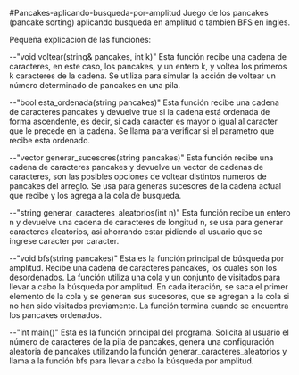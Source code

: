 #Pancakes-aplicando-busqueda-por-amplitud
Juego de los pancakes (pancake sorting) aplicando busqueda en amplitud o tambien BFS en ingles.

Pequeña explicacion de las funciones:

--"void voltear(string& pancakes, int k)"
Esta función recibe una cadena de caracteres, en este caso, los pancakes, y un entero k, y voltea los primeros k caracteres de la cadena. Se utiliza para simular la acción de voltear un número determinado de pancakes en una pila.

--"bool esta_ordenada(string pancakes)"
Esta función recibe una cadena de caracteres pancakes y devuelve true si la cadena está ordenada de forma ascendente, es decir, si cada caracter es mayor o igual al caracter que le precede en la cadena. Se llama para verificar si el parametro que recibe esta ordenado.

--"vector<string> generar_sucesores(string pancakes)"
Esta función recibe una cadena de caracteres pancakes y devuelve un vector de cadenas de caracteres, son las posibles opciones de voltear distintos numeros de pancakes del arreglo. Se usa para generas sucesores de la cadena actual que recibe y los agrega a la cola de busqueda.
  
--"string generar_caracteres_aleatorios(int n)"
Esta función recibe un entero n y devuelve una cadena de caracteres de longitud n, se usa para generar caracteres aleatorios, asi ahorrando estar pidiendo al usuario que se ingrese caracter por caracter.

--"void bfs(string pancakes)"
Esta es la función principal de búsqueda por amplitud. Recibe una cadena de caracteres pancakes, los cuales son los desordenados. La función utiliza una cola y un conjunto de visitados para llevar a cabo la búsqueda por amplitud. En cada iteración, se saca el primer elemento de la cola y se generan sus sucesores, que se agregan a la cola si no han sido visitados previamente. La función termina cuando se encuentra los pancakes ordenados.

--"int main()"
 Esta es la función principal del programa. Solicita al usuario el número de caracteres de la pila de pancakes, genera una configuración aleatoria de pancakes utilizando la función generar_caracteres_aleatorios y llama a la función bfs para llevar a cabo la búsqueda por amplitud.

